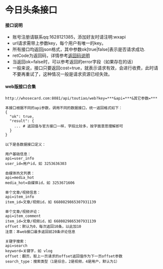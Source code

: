 # 今日头条接口

#### 接口说明
* 账号注册请联系qq:1628121385，添加好友时请注明:wxapi
* url请求需带上参数key，每个用户有唯一的key。
* 所有接口均返回json格式，其中参数ok[true|false]表示是否请求成功.
* retCode为返回码，详情参考[返回码说明](https://iwoods.coding.net/p/wxapi-doc/d/wxapi-doc/git/blob/master/retcode.md)
* 当返回ok=false时，可以参考返回的error字段（如果存在的话）
* 一般来说，接口只要返回cost=true，就表示请求有效，会进行收费，此时请不要再重试了，这种情况一般是请求资源已经失效。

#### web版接口合集

```
http://whosecard.com:8081/api/toutiao/web?key=***&api=***&其它参数=***

本接口根据不同的api参数，调用不同的数据接口，统一返回格式如下：
{
  "ok": true,
  "result": {
    ... # 返回值与官方接口一样，字段比较多，按字面意思理解即可
  }
}

以下是各数据接口定义：

用户基础信息：
api=user_info
user_id=用户id，如 3253636303

自媒体热文列表：
api=media_hot
media_hot=自媒体id，如 3253671606

单个文章/视频信息：
api=item_info
item_id=文章/视频id，如 6680829865307931139

单个文章/视频评论：
api=item_comment
item_id=文章/视频id，如 6680829865307931139
offset：默认为0，每次返回10条，以此加10
注意：本web接口最多返回前20条评论信息

关键字搜索：
api=search
keyword=关键字，如 vlog
offset：翻页，取上一页请求的offset返回值作为下一页offset参数
search_type：搜索类型（1是综合，2是视频，4是用户，默认为1）
```
